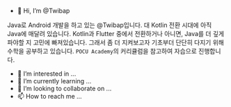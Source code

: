 - 👋 Hi, I’m @Twibap

Java로 Android 개발을 하고 있는 @Twibap입니다. 대 Kotlin 전환 시대에 아직 Java에 매달려 있습니다.
Kotlin과 Flutter 중에서 전환하거나 아니면, Java를 더 깊게 파야할 지 고민에 빠져있습니다.
그래서 좀 더 지켜보고자 기초부더 단단히 다지기 위해 수학을 공부하고 있습니다. `POCU Academy`의 커리큘럼을 참고하여 자습으로 진행합니다.

- 👀 I’m interested in ...
- 🌱 I’m currently learning ...
- 💞️ I’m looking to collaborate on ...
- 📫 How to reach me ...


<!---
Twibap/Twibap is a ✨ special ✨ repository because its `README.md` (this file) appears on your GitHub profile.
You can click the Preview link to take a look at your changes.
--->
